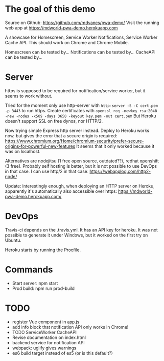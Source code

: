# The goal of this demo

Source on Github: https://github.com/mdvanes/pwa-demo/
Visit the running web app at https://mdworld-pwa-demo.herokuapp.com

A showcase for Homescreen, Service Worker Notifications, Service Worker Cache API.
This should work on Chrome and Chrome Mobile.

Homescreen can be tested by...
Notifications can be tested by...
CacheAPI can be tested by...


# Server

https is supposed to be required for notification/service worker, but it seems to work without.

Tried for the moment only use http-server with `http-server -S -C cert.pem -p 3443` to run https.
Create certificates with `openssl req -newkey rsa:2048 -new -nodes -x509 -days 3650 -keyout key.pem -out cert.pem`
But Heroku doesn't support SSL on free dynos, nor HTTP/2.

Now trying simple Express http server instead. Deploy to Heroku works now, but gives the error that a secure origin is required: https://www.chromium.org/Home/chromium-security/prefer-secure-origins-for-powerful-new-features It seems that it only worked because it was on localhost.

Alternatives are nodejitsu (1 free open source, outdated??), redhat openshift (3 free).
Probably self hosting is better, but it is not possible to use DevOps in that case. I can use http/2 in that case: https://webapplog.com/http2-node/

Update: Interestingly enough, when deploying an HTTP server on Heroku, apparently it's automatically also accessible over https: https://mdworld-pwa-demo.herokuapp.com/


# DevOps

Travis-ci depends on the .travis.yml. It has an API key for heroku. It was not possible to generate it under Windows, but it worked on the first try on Ubuntu.

Heroku starts by running the Procfile.


# Commands

* Start server: npm start
* Prod build: npm run prod-build


# TODO

* register Vue component in app.js
* add info block that notification API only works in Chrome!
* TODO ServiceWorker CacheAPI
* Revise documentation on index.html
* backend service for notification API
* webpack: uglify gives warnings
* es6 build target instead of es5 (or is this default?)
